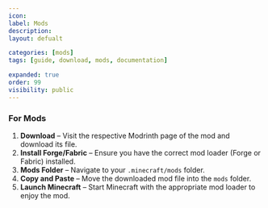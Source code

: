 ```yaml
---
icon: 
label: Mods
description: 
layout: defualt

categories: [mods]
tags: [guide, download, mods, documentation]

expanded: true
order: 99
visibility: public
---
```

### For Mods

1. **Download** – Visit the respective Modrinth page of the mod and download its file.
2. **Install Forge/Fabric** – Ensure you have the correct mod loader (Forge or Fabric) installed.
3. **Mods Folder** – Navigate to your `.minecraft/mods` folder.
4. **Copy and Paste** – Move the downloaded mod file into the `mods` folder.
5. **Launch Minecraft** – Start Minecraft with the appropriate mod loader to enjoy the mod.